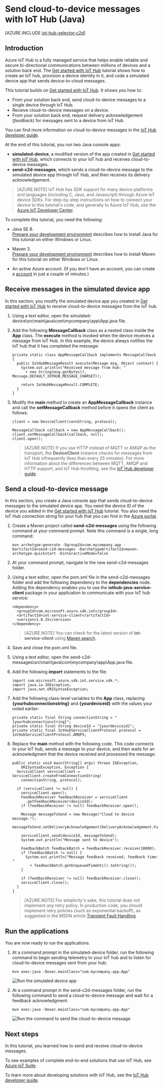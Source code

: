 <properties
    pageTitle="Cloud-to-device messages with Azure IoT Hub (Java) | Azure"
    description="How to send cloud-to-device messages to a device from an Azure IoT hub using the Azure IoT SDKs for Java. You modify a simulated device app to receive cloud-to-device messages and modify a back-end app to send the cloud-to-device messages."
    services="iot-hub"
    documentationcenter="java"
    author="dominicbetts"
    manager="timlt"
    editor="" />
<tags
    ms.assetid="7f785ea8-e7c2-40c5-87ef-96525e9b9e1e"
    ms.service="iot-hub"
    ms.devlang="java"
    ms.topic="article"
    ms.tgt_pltfrm="na"
    ms.workload="na"
    ms.date="03/07/2017"
    wacn.date=""
    ms.author="dobett" />

# Send cloud-to-device messages with IoT Hub (Java)

[AZURE.INCLUDE [iot-hub-selector-c2d](../../includes/iot-hub-selector-c2d.md)]

## Introduction
Azure IoT Hub is a fully managed service that helps enable reliable and secure bi-directional communications between millions of devices and a solution back end. The [Get started with IoT Hub] tutorial shows how to create an IoT hub, provision a device identity in it, and code a simulated device app that sends device-to-cloud messages.

This tutorial builds on [Get started with IoT Hub]. It shows you how to:

* From your solution back end, send cloud-to-device messages to a single device through IoT Hub.
* Receive cloud-to-device messages on a device.
* From your solution back end, request delivery acknowledgement (*feedback*) for messages sent to a device from IoT Hub.

You can find more information on cloud-to-device messages in the [IoT Hub developer guide][IoT Hub developer guide - C2D].

At the end of this tutorial, you run two Java console apps:

* **simulated-device**, a modified version of the app created in [Get started with IoT Hub], which connects to your IoT hub and receives cloud-to-device messages.
* **send-c2d-messages**, which sends a cloud-to-device message to the simulated device app through IoT Hub, and then receives its delivery acknowledgement.

> [AZURE.NOTE]
> IoT Hub has SDK support for many device platforms and languages (including C, Java, and Javascript) through Azure IoT device SDKs. For step-by-step instructions on how to connect your device to this tutorial's code, and generally to Azure IoT Hub, see the [Azure IoT Developer Center].
> 
> 

To complete this tutorial, you need the following:

+ Java SE 8. <br/> [Prepare your development environment][lnk-dev-setup] describes how to install Java for this tutorial on either Windows or Linux.

+ Maven 3.  <br/> [Prepare your development environment][lnk-dev-setup] describes how to install Maven for this tutorial on either Windows or Linux.

+ An active Azure account. (If you don't have an account, you can create a [account][lnk-free-trial] in just a couple of minutes.)

## Receive messages in the simulated device app
In this section, you modify the simulated device app you created in [Get started with IoT Hub] to receive cloud-to-device messages from the IoT hub.

1. Using a text editor, open the simulated-device\src\main\java\com\mycompany\app\App.java file.
2. Add the following **MessageCallback** class as a nested class inside the **App** class. The **execute** method is invoked when the device receives a message from IoT Hub. In this example, the device always notifies the IoT hub that it has completed the message:
   
    ```
    private static class AppMessageCallback implements MessageCallback {
      public IotHubMessageResult execute(Message msg, Object context) {
        System.out.println("Received message from hub: "
          + new String(msg.getBytes(), Message.DEFAULT_IOTHUB_MESSAGE_CHARSET));
    
        return IotHubMessageResult.COMPLETE;
      }
    }
    ```
3. Modify the **main** method to create an **AppMessageCallback** instance and call the **setMessageCallback** method before it opens the client as follows:
   
    ```
    client = new DeviceClient(connString, protocol);
   
    MessageCallback callback = new AppMessageCallback();
    client.setMessageCallback(callback, null);
    client.open();
    ```
   
   > [AZURE.NOTE]
   > If you use HTTP instead of MQTT or AMQP as the transport, the **DeviceClient** instance checks for messages from IoT Hub infrequently (less than every 25 minutes). For more information about the differences between MQTT, AMQP and HTTP support, and IoT Hub throttling, see the [IoT Hub developer guide][IoT Hub developer guide - C2D].
   > 
   > 

## Send a cloud-to-device message
In this section, you create a Java console app that sends cloud-to-device messages to the simulated device app. You need the device ID of the device you added in the [Get started with IoT Hub] tutorial. You also need the IoT Hub connection string for your hub that you can find in the [Azure portal].

1. Create a Maven project called **send-c2d-messages** using the following command at your command prompt. Note this command is a single, long command:
   
    ```
    mvn archetype:generate -DgroupId=com.mycompany.app -DartifactId=send-c2d-messages -DarchetypeArtifactId=maven-archetype-quickstart -DinteractiveMode=false
    ```
2. At your command prompt, navigate to the new send-c2d-messages folder.
3. Using a text editor, open the pom.xml file in the send-c2d-messages folder and add the following dependency to the **dependencies** node. Adding the dependency enables you to use the **iothub-java-service-client** package in your application to communicate with your IoT hub service:
   
    ```
    <dependency>
      <groupId>com.microsoft.azure.sdk.iot</groupId>
      <artifactId>iot-service-client</artifactId>
      <version>1.0.15</version>
    </dependency>
    ```

    > [AZURE.NOTE]
    > You can check for the latest version of **iot-service-client** using [Maven search][lnk-maven-service-search].

4. Save and close the pom.xml file.
5. Using a text editor, open the send-c2d-messages\src\main\java\com\mycompany\app\App.java file.
6. Add the following **import** statements to the file:
   
    ```
    import com.microsoft.azure.sdk.iot.service.sdk.*;
    import java.io.IOException;
    import java.net.URISyntaxException;
    ```
7. Add the following class-level variables to the **App** class, replacing **{yourhubconnectionstring}** and **{yourdeviceid}** with the values your noted earlier:
   
    ```
    private static final String connectionString = "{yourhubconnectionstring}";
    private static final String deviceId = "{yourdeviceid}";
    private static final IotHubServiceClientProtocol protocol = IotHubServiceClientProtocol.AMQPS;
    ```
8. Replace the **main** method with the following code. This code connects to your IoT hub, sends a message to your device, and then waits for an acknowledgment that the device received and processed the message:
   
    ```
    public static void main(String[] args) throws IOException,
        URISyntaxException, Exception {
      ServiceClient serviceClient = ServiceClient.createFromConnectionString(
        connectionString, protocol);
   
      if (serviceClient != null) {
        serviceClient.open();
        FeedbackReceiver feedbackReceiver = serviceClient
          .getFeedbackReceiver(deviceId);
        if (feedbackReceiver != null) feedbackReceiver.open();
   
        Message messageToSend = new Message("Cloud to device message.");
        messageToSend.setDeliveryAcknowledgement(DeliveryAcknowledgement.Full);
   
        serviceClient.send(deviceId, messageToSend);
        System.out.println("Message sent to device");
   
        FeedbackBatch feedbackBatch = feedbackReceiver.receive(10000);
        if (feedbackBatch != null) {
          System.out.println("Message feedback received, feedback time: "
            + feedbackBatch.getEnqueuedTimeUtc().toString());
        }
   
        if (feedbackReceiver != null) feedbackReceiver.close();
        serviceClient.close();
      }
    }
    ```
   
   > [AZURE.NOTE]
   > For simplicity's sake, this tutorial does not implement any retry policy. In production code, you should implement retry policies (such as exponential backoff), as suggested in the MSDN article [Transient Fault Handling].
   > 
   > 

## Run the applications
You are now ready to run the applications.

1. At a command prompt in the simulated-device folder, run the following command to begin sending telemetry to your IoT hub and to listen for cloud-to-device messages sent from your hub:
   
    ```
    mvn exec:java -Dexec.mainClass="com.mycompany.app.App" 
    ```
   
    ![Run the simulated device app][img-simulated-device]
2. At a command prompt in the send-c2d-messages folder, run the following command to send a cloud-to-device message and wait for a feedback acknowledgment:
   
    ```
    mvn exec:java -Dexec.mainClass="com.mycompany.app.App"
    ```
   
    ![Run the command to send the cloud-to-device message][img-send-command]

## Next steps
In this tutorial, you learned how to send and receive cloud-to-device messages. 

To see examples of complete end-to-end solutions that use IoT Hub, see [Azure IoT Suite].

To learn more about developing solutions with IoT Hub, see the [IoT Hub developer guide].

<!-- Images -->
[img-simulated-device]: ./media/iot-hub-java-java-c2d/receivec2d.png
[img-send-command]:  ./media/iot-hub-java-java-c2d/sendc2d.png
<!-- Links -->

[Get started with IoT Hub]: /documentation/articles/iot-hub-java-java-getstarted/
[IoT Hub Developer Guide - C2D]: /documentation/articles/iot-hub-devguide-messaging/
[IoT Hub Developer Guide]: /documentation/articles/iot-hub-devguide/
[Azure IoT Developer Center]: /develop/iot
[lnk-free-trial]: /pricing/1rmb-trial/
[lnk-dev-setup]: https://github.com/Azure/azure-iot-sdk-java
[Transient Fault Handling]: https://msdn.microsoft.com/zh-cn/library/hh680901(v=pandp.50).aspx
[Azure portal]: https://portal.azure.cn
[Azure IoT Suite]: /documentation/services/iot-suite/
[lnk-maven-service-search]: http://search.maven.org/#search%7Cga%7C1%7Ca%3A%22iot-service-client%22%20g%3A%22com.microsoft.azure.sdk.iot%22